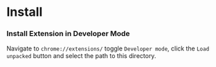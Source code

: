 # Install

### Install Extension in Developer Mode

Navigate to `chrome://extensions/` toggle `Developer mode`, click the `Load unpacked` button and select the path to this directory.